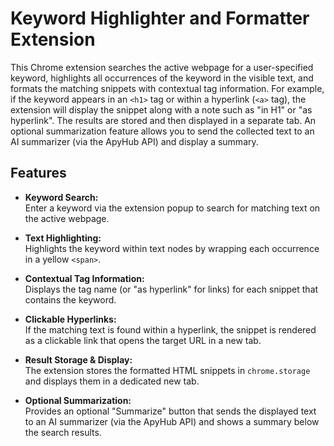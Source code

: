 # Keyword Highlighter and Formatter Extension

This Chrome extension searches the active webpage for a user-specified keyword, highlights all occurrences of the keyword in the visible text, and formats the matching snippets with contextual tag information. For example, if the keyword appears in an `<h1>` tag or within a hyperlink (`<a>` tag), the extension will display the snippet along with a note such as "in H1" or "as hyperlink". The results are stored and then displayed in a separate tab. An optional summarization feature allows you to send the collected text to an AI summarizer (via the ApyHub API) and display a summary.

## Features

- **Keyword Search:**  
  Enter a keyword via the extension popup to search for matching text on the active webpage.

- **Text Highlighting:**  
  Highlights the keyword within text nodes by wrapping each occurrence in a yellow `<span>`.

- **Contextual Tag Information:**  
  Displays the tag name (or "as hyperlink" for links) for each snippet that contains the keyword.

- **Clickable Hyperlinks:**  
  If the matching text is found within a hyperlink, the snippet is rendered as a clickable link that opens the target URL in a new tab.

- **Result Storage & Display:**  
  The extension stores the formatted HTML snippets in `chrome.storage` and displays them in a dedicated new tab.

- **Optional Summarization:**  
  Provides an optional "Summarize" button that sends the displayed text to an AI summarizer (via the ApyHub API) and shows a summary below the search results.


